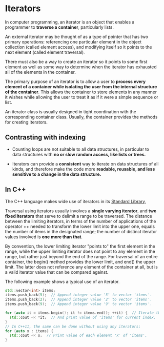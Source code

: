 # Iterators

In computer programming, an iterator is an object that enables a programmer to **traverse a container**, particularly lists.

An external iterator may be thought of as a type of pointer that has two primary operations: referencing one particular element in the object collection (called element access), and modifying itself so it points to the next element (called element traversal).

There must also be a way to create an iterator so it points to some first element as well as some way to determine when the iterator has exhausted all of the elements in the container.

The primary purpose of an iterator is to allow a user to **process every element of a container while isolating the user from the internal structure of the container**. This allows the container to store elements in any manner it wishes while allowing the user to treat it as if it were a simple sequence or list.

An iterator class is usually designed in tight coordination with the corresponding container class. Usually, the container provides the methods for creating iterators.

## Contrasting with indexing

- Counting loops are not suitable to all data structures, in particular to data structures with **no or slow random access, like lists or trees.**

- Iterators can provide a **consistent** way to iterate on data structures of all kinds, and therefore make the code more **readable, reusable, and less sensitive to a change in the data structure.**


## In C++


The C++ language makes wide use of iterators in its [Standard Library](https://en.wikipedia.org/wiki/C%2B%2B_Standard_Library),

Traversal using iterators usually involves a **single varying iterator**, and **two fixed iterators** that serve to delimit a range to be traversed. The distance between the limiting iterators, in terms of the number of applications of the operator ++ needed to transform the lower limit into the upper one, equals the number of items in the designated range; the number of distinct iterator values involved is **one more than that**.

By convention, the lower limiting iterator "points to" the first element in the range, while the upper limiting iterator does not point to any element in the range, but rather just beyond the end of the range. For traversal of an entire container, the begin() method provides the lower limit, and end() the upper limit. The latter does not reference any element of the container at all, but is a valid iterator value that can be compared against.

The following example shows a typical use of an iterator.
```c++
std::vector<int> items;
items.push_back(5);  // Append integer value '5' to vector 'items'.
items.push_back(2);  // Append integer value '2' to vector 'items'.
items.push_back(9);  // Append integer value '9' to vector 'items'.

for (auto it = items.begin(); it != items.end(); ++it) {  // Iterate through 'items'.
  std::cout << *it;  // And print value of 'items' for current index.
}
// In C++11, the same can be done without using any iterators:
for (auto x : items) {
  std::cout << x;  // Print value of each element 'x' of 'items'.
}
```

